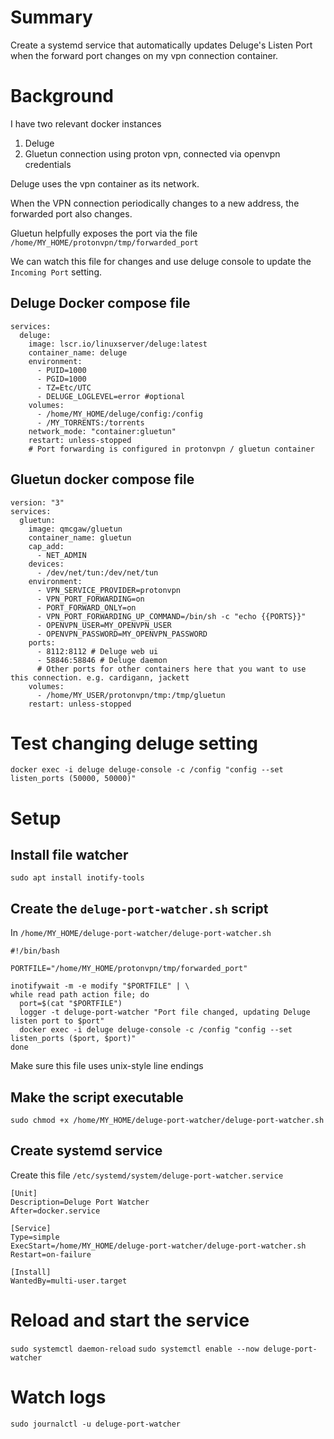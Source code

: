 
# Summary

Create a systemd service that automatically updates Deluge's Listen Port when the forward port changes on my vpn connection container.

# Background

I have two relevant docker instances
1. Deluge
2. Gluetun connection using proton vpn, connected via openvpn credentials

Deluge uses the vpn container as its network.

When the VPN connection periodically changes to a new address, the forwarded port also changes.

Gluetun helpfully exposes the port via the file `/home/MY_HOME/protonvpn/tmp/forwarded_port`

We can watch this file for changes and use deluge console to update the `Incoming Port` setting.


## Deluge Docker compose file

```
services:
  deluge:
    image: lscr.io/linuxserver/deluge:latest
    container_name: deluge
    environment:
      - PUID=1000
      - PGID=1000
      - TZ=Etc/UTC
      - DELUGE_LOGLEVEL=error #optional
    volumes:
      - /home/MY_HOME/deluge/config:/config
      - /MY_TORRENTS:/torrents
    network_mode: "container:gluetun"
    restart: unless-stopped
    # Port forwarding is configured in protonvpn / gluetun container
```

## Gluetun docker compose file

```
version: "3"
services:
  gluetun:
    image: qmcgaw/gluetun
    container_name: gluetun
    cap_add:
      - NET_ADMIN
    devices:
      - /dev/net/tun:/dev/net/tun
    environment:
      - VPN_SERVICE_PROVIDER=protonvpn
      - VPN_PORT_FORWARDING=on
      - PORT_FORWARD_ONLY=on
      - VPN_PORT_FORWARDING_UP_COMMAND=/bin/sh -c "echo {{PORTS}}"
      - OPENVPN_USER=MY_OPENVPN_USER
      - OPENVPN_PASSWORD=MY_OPENVPN_PASSWORD
    ports:
      - 8112:8112 # Deluge web ui
      - 58846:58846 # Deluge daemon
      # Other ports for other containers here that you want to use this connection. e.g. cardigann, jackett
    volumes:
      - /home/MY_USER/protonvpn/tmp:/tmp/gluetun
    restart: unless-stopped
```

# Test changing deluge setting
`docker exec -i deluge deluge-console -c /config "config --set listen_ports (50000, 50000)"`


# Setup

## Install file watcher
`sudo apt install inotify-tools`

## Create the `deluge-port-watcher.sh` script

In `/home/MY_HOME/deluge-port-watcher/deluge-port-watcher.sh`

```
#!/bin/bash

PORTFILE="/home/MY_HOME/protonvpn/tmp/forwarded_port"

inotifywait -m -e modify "$PORTFILE" | \
while read path action file; do
  port=$(cat "$PORTFILE")
  logger -t deluge-port-watcher "Port file changed, updating Deluge listen port to $port"
  docker exec -i deluge deluge-console -c /config "config --set listen_ports ($port, $port)"
done
```

Make sure this file uses unix-style line endings

## Make the script executable
`sudo chmod +x /home/MY_HOME/deluge-port-watcher/deluge-port-watcher.sh`

## Create systemd service

Create this file `/etc/systemd/system/deluge-port-watcher.service`

```
[Unit]
Description=Deluge Port Watcher
After=docker.service

[Service]
Type=simple
ExecStart=/home/MY_HOME/deluge-port-watcher/deluge-port-watcher.sh
Restart=on-failure

[Install]
WantedBy=multi-user.target
```

# Reload and start the service

`sudo systemctl daemon-reload`
`sudo systemctl enable --now deluge-port-watcher`

# Watch logs

`sudo journalctl -u deluge-port-watcher`

